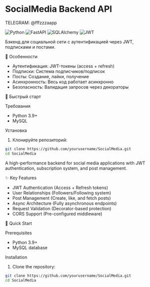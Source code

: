 # SocialMedia Backend API

TELEGRAM: @fffzzzaapp

![Python](https://img.shields.io/badge/Python-3.9+-blue.svg)
![FastAPI](https://img.shields.io/badge/FastAPI-0.68+-green.svg)
![SQLAlchemy](https://img.shields.io/badge/SQLAlchemy-1.4+-red.svg)
![JWT](https://img.shields.io/badge/JWT-Auth-yellow.svg)

Бэкенд для социальной сети с аутентификацией через JWT, подписками и постами.

📌 Особенности

- Аутентификация: JWT-токены (access + refresh)
- Подписки: Система подписчиков/подписок
- Посты: Создание, лайки, получение
- Асинхронность: Весь код работает асинхронно
- Безопасность: Валидация запросов через декораторы

🚀 Быстрый старт

Требования
- Python 3.9+
- MySQL

Установка

1. Клонируйте репозиторий:
```bash
git clone https://github.com/yourusername/SocialMedia.git
cd SocialMedia
```
A high-performance backend for social media applications with JWT authentication, subscription system, and post management.

✨ Key Features

- JWT Authentication (Access + Refresh tokens)
- User Relationships (Followers/Following system)
- Post Management (Create, like, and fetch posts)
- Async Architecture (Fully asynchronous endpoints)
- Request Validation (Decorator-based protection)
- CORS Support (Pre-configured middleware)

🚀 Quick Start

Prerequisites
- Python 3.9+
- MySQL database

Installation

1. Clone the repository:
```bash
git clone https://github.com/yourusername/SocialMedia.git
cd SocialMedia
